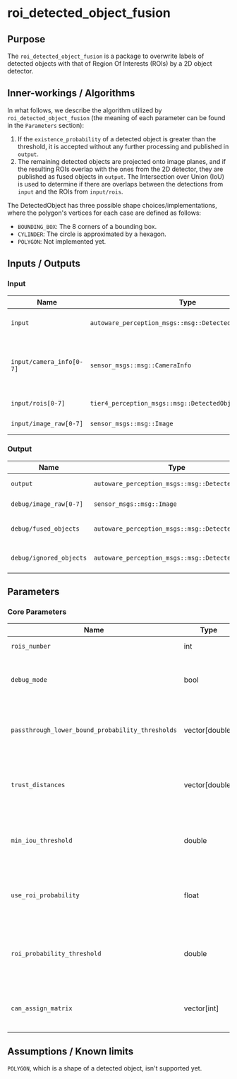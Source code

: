 # roi_detected_object_fusion

## Purpose

The `roi_detected_object_fusion` is a package to overwrite labels of detected objects with that of Region Of Interests (ROIs) by a 2D object detector.

## Inner-workings / Algorithms

In what follows, we describe the algorithm utilized by `roi_detected_object_fusion` (the meaning of each parameter can be found in the `Parameters` section):

1. If the `existence_probability` of a detected object is greater than the threshold, it is accepted without any further processing and published in `output`.
2. The remaining detected objects are projected onto image planes, and if the resulting ROIs overlap with the ones from the 2D detector, they are published as fused objects in `output`. The Intersection over Union (IoU) is used to determine if there are overlaps between the detections from `input` and the ROIs from `input/rois`.

The DetectedObject has three possible shape choices/implementations, where the polygon's vertices for each case are defined as follows:

- `BOUNDING_BOX`: The 8 corners of a bounding box.
- `CYLINDER`: The circle is approximated by a hexagon.
- `POLYGON`: Not implemented yet.

## Inputs / Outputs

### Input

| Name                     | Type                                                     | Description                                                |
| ------------------------ | -------------------------------------------------------- | ---------------------------------------------------------- |
| `input`                  | `autoware_perception_msgs::msg::DetectedObjects`         | input detected objects                                     |
| `input/camera_info[0-7]` | `sensor_msgs::msg::CameraInfo`                           | camera information to project 3d points onto image planes. |
| `input/rois[0-7]`        | `tier4_perception_msgs::msg::DetectedObjectsWithFeature` | ROIs from each image.                                      |
| `input/image_raw[0-7]`   | `sensor_msgs::msg::Image`                                | images for visualization.                                  |

### Output

| Name                    | Type                                             | Description                |
| ----------------------- | ------------------------------------------------ | -------------------------- |
| `output`                | `autoware_perception_msgs::msg::DetectedObjects` | detected objects           |
| `debug/image_raw[0-7]`  | `sensor_msgs::msg::Image`                        | images for visualization,  |
| `debug/fused_objects`   | `autoware_perception_msgs::msg::DetectedObjects` | fused detected objects     |
| `debug/ignored_objects` | `autoware_perception_msgs::msg::DetectedObjects` | not fused detected objects |

## Parameters

### Core Parameters

| Name                                             | Type           | Description                                                                                                                |
| ------------------------------------------------ | -------------- | -------------------------------------------------------------------------------------------------------------------------- |
| `rois_number`                                    | int            | the number of input rois                                                                                                   |
| `debug_mode`                                     | bool           | If set to `true`, the node subscribes to the image topic and publishes an image with debug drawings.                       |
| `passthrough_lower_bound_probability_thresholds` | vector[double] | If the `existence_probability` of a detected object is greater than the threshold, it is published in output.              |
| `trust_distances`                                | vector[double] | If the distance of a detected object from the origin of frame_id is greater than the threshold, it is published in output. |
| `min_iou_threshold`                              | double         | If the iou between detected objects and rois is greater than `min_iou_threshold`, the objects are classified as fused.     |
| `use_roi_probability`                            | float          | If set to `true`, the algorithm uses `existence_probability` of ROIs to match with the that of detected objects.           |
| `roi_probability_threshold`                      | double         | If the `existence_probability` of ROIs is greater than the threshold, matched detected objects are published in `output`.  |
| `can_assign_matrix`                              | vector[int]    | association matrix between rois and detected_objects to check that two rois on images can be match                         |

## Assumptions / Known limits

`POLYGON`, which is a shape of a detected object, isn't supported yet.
